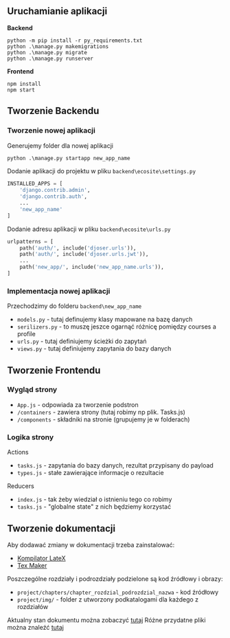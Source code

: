 ## Uruchamianie aplikacji

**Backend**
```
python -m pip install -r py_requirements.txt
python .\manage.py makemigrations
python .\manage.py migrate
python .\manage.py runserver
```
**Frontend**
```
npm install
npm start
```

## Tworzenie Backendu

### Tworzenie nowej aplikacji

Generujemy folder dla nowej aplikacji

```bat
python .\manage.py startapp new_app_name
```

Dodanie aplikacji do projektu w pliku `backend\ecosite\settings.py`
```python
INSTALLED_APPS = [
    'django.contrib.admin',
    'django.contrib.auth',
    ...
    'new_app_name'
]
```
Dodanie adresu aplikacji w pliku `backend\ecosite\urls.py`
```python
urlpatterns = [
    path('auth/', include('djoser.urls')),
    path('auth/', include('djoser.urls.jwt')),
    ...
    path('new_app/', include('new_app_name.urls')),
]
```

### Implementacja nowej aplikacji

Przechodzimy do folderu `backend\new_app_name`
- `models.py` - tutaj definujemy klasy mapowane na bazę danych
- `serilizers.py` - to muszę jeszce ogarnąć różnicę pomiędzy courses a profile
- `urls.py` - tutaj definiujemy ścieżki do zapytań
- `views.py` - tutaj definiujemy zapytania do bazy danych

## Tworzenie Frontendu

### Wygląd strony
- `App.js` - odpowiada za tworzenie podstron
- `/containers` - zawiera strony (tutaj robimy np plik. Tasks.js)
- `/components` - składniki na stronie (grupujemy je w folderach)

### Logika strony
Actions
- `tasks.js` - zapytania do bazy danych, rezultat przypisany do payload
- `types.js` - stałe zawierające informacje o rezultacie 

Reducers
- `index.js` - tak żeby wiedział o istnieniu tego co robimy
- `tasks.js` - "globalne state" z nich będziemy korzystać


## Tworzenie dokumentacji

Aby dodawać zmiany w dokumentacji trzeba zainstalować:
- [Kompilator LateX](https://anorien.csc.warwick.ac.uk/mirrors/CTAN/systems/win32/miktex/setup/windows-x64/basic-miktex-21.6-x64.exe)
- [Tex Maker](https://www.xm1math.net/texmaker/assets/files/Texmaker_5.0.4_Win_x64.msi)

Poszczególne rozdziały i podrozdziały podzielone są kod źródłowy i obrazy:
- `project/chapters/chapter_rozdzial_podrozdzial_nazwa` - kod źródłowy
- `project/img/` - folder z utworzony podkatalogami dla każdego z rozdziałów

Aktualny stan dokumentu można zobaczyć [tutaj](https://github.com/GeoMarek/EcologyGame/blob/dev/docs/project/main_document.pdf)
Różne przydatne pliki można znaleźć [tutaj](https://github.com/GeoMarek/EcologyGame/blob/dev/docs/documents)

